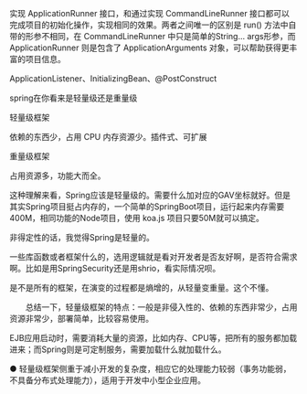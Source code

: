 实现 ApplicationRunner 接口，和通过实现 CommandLineRunner 接口都可以完成项目的初始化操作，实现相同的效果。两者之间唯一的区别是 run() 方法中自带的形参不相同，在 CommandLineRunner 中只是简单的String... args形参，而 ApplicationRunner 则是包含了 ApplicationArguments 对象，可以帮助获得更丰富的项目信息。


ApplicationListener、InitializingBean、@PostConstruct


spring在你看来是轻量级还是重量级

轻量级框架

依赖的东西少，占用 CPU 内存资源少。插件式、可扩展

重量级框架

占用资源多，功能大而全。

这种理解来看，Spring应该是轻量级的。需要什么加对应的GAV坐标就好。但是其实Spring项目挺占内存的，一个简单的SpringBoot项目，运行起来内存需要400M，相同功能的Node项目，使用 koa.js 项目只要50M就可以搞定。

非得定性的话，我觉得Spring是轻量的。

一些库函数或者框架什么的，选用逻辑就是看对开发者是否友好啊，是否符合需求啊。比如是用SpringSecurity还是用shrio，看实际情况呗。

是不是所有的框架，在演变的过程都是熵增的，从轻量变重量。这个不懂。


　　总结一下，轻量级框架的特点：一般是非侵入性的、依赖的东西非常少，占用资源非常少，部署简单，比较容易使用。

EJB应用启动时，需要消耗大量的资源，比如内存、CPU等，把所有的服务都加载进来；而Spring则是可定制服务，需要加载什么就加载什么。

●  轻量级框架侧重于减小开发的复杂度，相应它的处理能力较弱（事务功能弱，不具备分布式处理能力），适用于开发中小型企业应用。